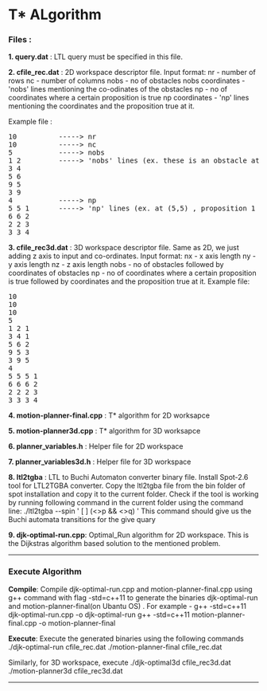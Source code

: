 # T* ALgorithm


### **Files :**
**1. query.dat**  : LTL query must be specified in this file.

**2. cfile_rec.dat** : 2D workspace descriptor file.
Input format:
nr - number of rows
nc - number of columns
nobs - no of obstacles
nobs coordinates - 'nobs' lines  mentioning the co-odinates of the obstacles
np - no of coordinates where a certain proposition is true
np coordinates - 'np' lines mentioning the coordinates and the proposition true at it.

Example file :
<pre>
10          -----> nr
10          -----> nc
5           -----> nobs
1 2         -----> 'nobs' lines (ex. these is an obstacle at coord (1,2) in the workspace)
3 4
5 6
9 5
3 9
4           -----> np
5 5 1       -----> 'np' lines (ex. at (5,5) , proposition 1 is true)
6 6 2
2 2 3
3 3 4
</pre>

**3. cfile_rec3d.dat** : 3D workspace descriptor file. Same as 2D, we just adding z axis to input and co-ordinates.
Input format:
nx - x axis length 
ny - y axis length 
nz - z axis length 
nobs - no of obstacles followed by coordinates of obstacles 
np - no of coordinates where a certain proposition is true followed by coordinates and the proposition true at it. 
Example file: 
<pre>
10
10
10
5
1 2 1
3 4 1
5 6 2
9 5 3
3 9 5
4
5 5 5 1
6 6 6 2
2 2 2 3
3 3 3 4
</pre>

**4. motion-planner-final.cpp** : T&ast; algorithm for 2D worksapce

**5. motion-planner3d.cpp** : T&ast; algorithm for 3D worksapce

**6. planner_variables.h** : Helper file for 2D workspace

**7. planner_variables3d.h** : Helper file for 3D workspace

**8. ltl2tgba** : LTL to Buchi Automaton converter binary file. 
Install Spot-2.6 tool for LTL2TGBA converter. Copy the ltl2tgba file from the bin folder of spot installation and copy it to the current folder. Check if the tool is working by running following command in the current folder using the command line:
./ltl2tgba \--spin ' [ ] (<>p && <>q) '
This command should give us the Buchi automata transitions for the give quary

**9. djk-optimal-run.cpp**: Optimal_Run algorithm for 2D workspace. This is the Dijkstras  algorithm based solution to the mentioned problem.

----
### Execute Algorithm

**Compile**:  Compile djk-optimal-run.cpp and motion-planner-final.cpp using g++ command with flag -std=c++11 to generate the binaries djk-optimal-run and motion-planner-final(on Ubantu OS) . 
For example -
g++ -std=c++11 djk-optimal-run.cpp -o djk-optimal-run
g++ -std=c++11 motion-planner-final.cpp -o motion-planner-final

**Execute**:  Execute the generated binaries using the following commands
./djk-optimal-run cfile_rec.dat
./motion-planner-final cfile_rec.dat

Similarly, for 3D workspace, execute
./djk-optimal3d cfile_rec3d.dat 
./motion-planner3d cfile_rec3d.dat

------------
